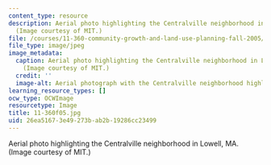 ```yaml
---
content_type: resource
description: Aerial photo highlighting the Centralville neighborhood in Lowell, MA.
  (Image courtesy of MIT.)
file: /courses/11-360-community-growth-and-land-use-planning-fall-2005/26ea51673e49273bab2b19286cc23499_11-360f05.jpg
file_type: image/jpeg
image_metadata:
  caption: Aerial photo highlighting the Centralville neighborhood in Lowell, MA.
    (Image courtesy of MIT.)
  credit: ''
  image-alt: Aerial photograph with the Centralville neighborhood highlighted in pink.
learning_resource_types: []
ocw_type: OCWImage
resourcetype: Image
title: 11-360f05.jpg
uid: 26ea5167-3e49-273b-ab2b-19286cc23499
---
```

Aerial photo highlighting the Centralville neighborhood in Lowell, MA. (Image courtesy of MIT.)

